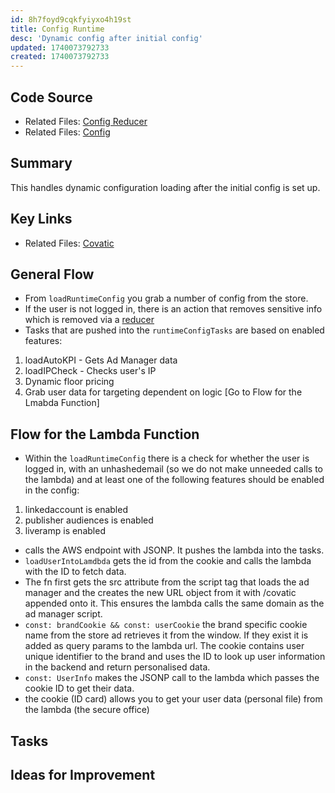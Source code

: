 ```yaml
---
id: 8h7foyd9cqkfyiyxo4h19st
title: Config Runtime
desc: 'Dynamic config after initial config'
updated: 1740073792733
created: 1740073792733
---
```

## Code Source
- Related Files: [Config Reducer](/ncu-ad-manager/src/Modules/Config/Config.reducer.ts)
- Related Files: [Config](/ncu-ad-manager/src/Modules/Config/Config.ts)

## Summary
This handles dynamic configuration loading after the initial config is set up. 

## Key Links
- Related Files: [Covatic](/ncu-ad-manager/src/Modules/Covatic/CovaticAccountLink.ts)

## General Flow
- From `loadRuntimeConfig` you grab a number of config from the store.
- If the user is not logged in, there is an action that removes sensitive info which is removed via a [reducer](/ncu-ad-manager/src/Modules/Config/Config.reducer.ts) 
- Tasks that are pushed into the `runtimeConfigTasks` are based on enabled features: 
1. loadAutoKPI - Gets Ad Manager data 
2. loadIPCheck - Checks user's IP
3. Dynamic floor pricing
4. Grab user data for targeting dependent on logic [Go to Flow for the Lmabda Function]

## Flow for the Lambda Function 
- Within the `loadRuntimeConfig` there is a check for whether the user is logged in, with an unhashedemail (so we do not make unneeded calls to the lambda) and at least one of the following features should be enabled in the config:
1. linkedaccount is enabled
2. publisher audiences is enabled
3. liveramp is enabled
- calls the AWS endpoint with JSONP. It pushes the lambda into the tasks.
- `loadUserIntoLamdbda` gets the id from the cookie and calls the lambda with the ID to fetch data. 
- The fn first gets the src attribute from the script tag that loads the ad manager and the creates the new URL object from it with /covatic appended onto it. This ensures the lambda calls the same domain as the ad manager script. 
- `const: brandCookie && const: userCookie` the brand specific cookie name from the store ad retrieves it from the window. If they exist it is added as query params to the lambda url. The cookie contains user unique identifier to the brand and uses the ID to look up user information in the backend and return personalised data. 
- `const: UserInfo` makes the JSONP call to the lambda which passes the cookie ID to get their data. 
- the cookie (ID card) allows you to get your user data (personal file) from the lambda (the secure office)

## Tasks

## Ideas for Improvement
